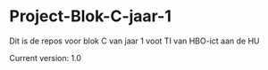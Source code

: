 # Project-Blok-C-jaar-1
Dit is de repos voor blok C van jaar 1 voot TI van HBO-ict aan de HU


Current version: 1.0
